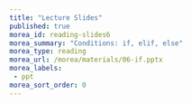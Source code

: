 ```yaml
---
title: "Lecture Slides"
published: true
morea_id: reading-slides6
morea_summary: "Conditions: if, elif, else"
morea_type: reading
morea_url: /morea/materials/06-if.pptx
morea_labels:
 - ppt
morea_sort_order: 0
---
```

